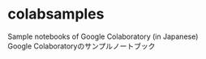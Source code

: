 # colabsamples
Sample notebooks of Google Colaboratory (in Japanese)  
Google Colaboratoryのサンプルノートブック
